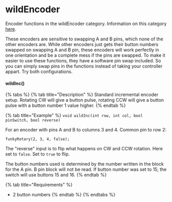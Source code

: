 # wildEncoder

Encoder functions in the wildEncoder category. Information on this category [here](./#wildencoder).

These encoders are sensitive to swapping A and B pins, which none of  the other encoders are. While other encoders just gets their button numbers swapped on swapping A and B pin, these encoders will work perfectly in one orientation and be a complete mess if the pins are swapped. To make it easier to use these functions, they have a software pin swap included. So you can simply swap pins in the functions instead of taking your controller appart. Try both configurations.&#x20;

#### wildInc()

{% tabs %}
{% tab title="Description" %}
Standard incremental encoder setup. Rotating CW will give a button pulse, rotating CCW will give a button pulse with a button number 1 value higher.
{% endtab %}

{% tab title="Example" %}
`void wildInc(int row, int col, bool pinSwitch, bool reverse)`

For an encoder with pins A and B to columns 3 and 4. Common pin to row 2:

`funkyRotary(2, 3, 4, false);`

The "reverse" input is to flip what happens on CW and CCW rotation. Here set to `false`. Set to `true` to flip.&#x20;

The button numbers used is determined by the number written in the block for the A pin. B pin block will not be read. If button number was set to 15, the switch will use buttons 15 and 16.&#x20;
{% endtab %}

{% tab title="Requirements" %}
* 2 button numbers
{% endtab %}
{% endtabs %}
